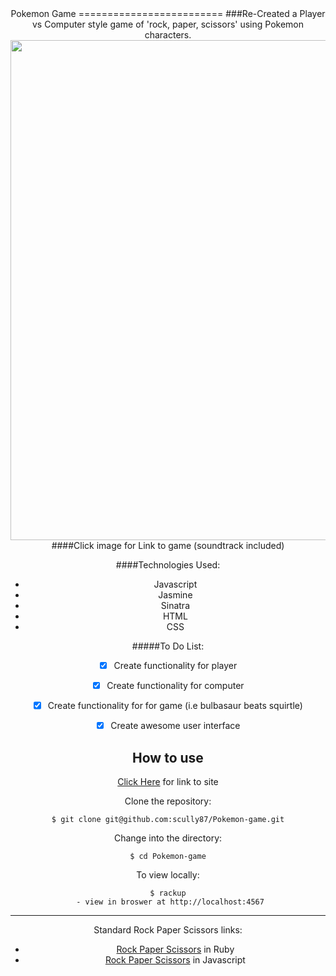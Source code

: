 <div align="center">
	Pokemon Game
=========================
	###Re-Created a Player vs Computer style game of 'rock, paper, scissors' using Pokemon characters.
</div>

<div align="center">
	<a href="http://guarded-eyrie-8904.herokuapp.com/">
	<img src="https://utstatic.a.cdnify.io/wp-content/uploads/2012/11/Pokemon.jpg" width="800"></a><br>
####Click image for Link to game (soundtrack included)

####Technologies Used:

  - Javascript
  - Jasmine
  - Sinatra
  - HTML
  - CSS

#####To Do List:
  - [x] Create functionality for player
  - [x] Create functionality for computer
  - [x] Create functionality for for game (i.e bulbasaur beats squirtle)
  - [x] Create awesome user interface


How to use
----------

[Click Here](http://guarded-eyrie-8904.herokuapp.com/) for link to site

Clone the repository:
```shell
$ git clone git@github.com:scully87/Pokemon-game.git
```

Change into the directory:
```shell
$ cd Pokemon-game
```

To view locally:
```shell
$ rackup
 - view in broswer at http://localhost:4567
```

---------------------------------

Standard Rock Paper Scissors links:

  - [Rock Paper Scissors](https://www.github.com/scully87/Rock_Paper_Scissors) in Ruby
  - [Rock Paper Scissors](https://www.github.com/scully87/RockPaperScissors_Javascript) in Javascript